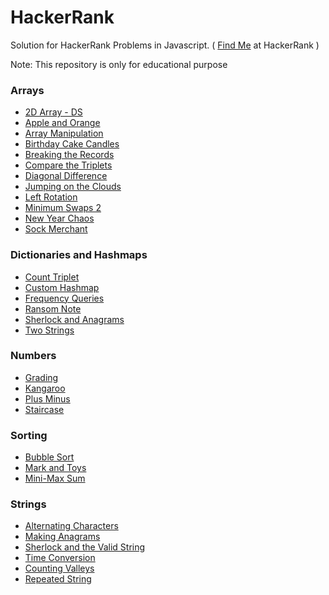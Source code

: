 # HackerRank

Solution for HackerRank Problems in Javascript. ( <a href="https://www.hackerrank.com/thamaraiselvam">Find Me</a> at HackerRank )

Note: This repository is only for educational purpose 

### Arrays
<ul>
    <li><a href="https://github.com/thamaraiselvam/HackerRank/blob/master/Arrays/2d-array-ds.js"> 2D Array - DS </a></li>
    <li><a href="https://github.com/thamaraiselvam/HackerRank/blob/master/Arrays/apple-and-orange.js"> Apple and Orange </a></li>
    <li><a href="https://github.com/thamaraiselvam/HackerRank/blob/master/Arrays/array-manipulation.js"> Array Manipulation </a></li>
    <li><a href="https://github.com/thamaraiselvam/HackerRank/blob/master/Arrays/birthday-cake-candles.js"> Birthday Cake Candles </a></li>
    <li><a href="https://github.com/thamaraiselvam/HackerRank/blob/master/Arrays/breaking-best-and-worst-records.js"> Breaking the Records </a></li>
    <li><a href="https://github.com/thamaraiselvam/HackerRank/blob/master/Arrays/compare-the-triplets.js"> Compare the Triplets </a></li>
    <li><a href="https://github.com/thamaraiselvam/HackerRank/blob/master/Arrays/diagonal-difference.js"> Diagonal Difference </a></li>
    <li><a href="https://github.com/thamaraiselvam/HackerRank/blob/master/Arrays/jumping-on-the-clouds.js"> Jumping on the Clouds </a>
    <li><a href="https://github.com/thamaraiselvam/HackerRank/blob/master/Arrays/left-rotation.js"> Left Rotation </a></li>
    <li><a href="https://github.com/thamaraiselvam/HackerRank/blob/master/Arrays/minimum-swaps-2.js"> Minimum Swaps 2 </a></li>
    <li><a href="https://github.com/thamaraiselvam/HackerRank/blob/master/Arrays/newyear-chaos.js"> New Year Chaos </a></li>
    <li><a href="https://github.com/thamaraiselvam/HackerRank/blob/master/Arrays/sock-merchant.js">Sock Merchant </a></li>
</ul>

### Dictionaries and Hashmaps
<ul>
    <li><a href="https://github.com/thamaraiselvam/HackerRank/blob/master/Dictionaries%20and%20Hashmaps/count-triplet.js"> Count Triplet </a></li>
    <li><a href="https://github.com/thamaraiselvam/HackerRank/blob/master/Dictionaries%20and%20Hashmaps/custom-hashmap.js"> Custom Hashmap </a></li>
    <li><a href="https://github.com/thamaraiselvam/HackerRank/blob/master/Dictionaries%20and%20Hashmaps/frequency-queries.js"> Frequency Queries </a></li>
    <li><a href="https://github.com/thamaraiselvam/HackerRank/blob/master/Dictionaries%20and%20Hashmaps/ransom-note.js"> Ransom Note </a></li>
    <li><a href="https://github.com/thamaraiselvam/HackerRank/blob/master/Dictionaries%20and%20Hashmaps/sherlock-and-anagrams.js"> Sherlock and Anagrams </a></li>
    <li><a href="https://github.com/thamaraiselvam/HackerRank/blob/master/Dictionaries%20and%20Hashmaps/two-strings.js"> Two Strings </a></li>
</ul>

### Numbers
<ul>
    <li><a href="https://github.com/thamaraiselvam/HackerRank/blob/master/Numbers/grading.js"> Grading </a></li>
    <li><a href="https://github.com/thamaraiselvam/HackerRank/blob/master/Numbers/kangaroo.js"> Kangaroo </a></li>
    <li><a href="https://github.com/thamaraiselvam/HackerRank/blob/master/Numbers/plus-minus.js"> Plus Minus </a></li>
    <li><a href="https://github.com/thamaraiselvam/HackerRank/blob/master/Numbers/staircase.js"> Staircase </a></li>
</ul>

### Sorting

<ul>
    <li><a href="https://github.com/thamaraiselvam/HackerRank/blob/master/Sorting/bubble-sort.js"> Bubble Sort </a></li>
    <li><a href="https://github.com/thamaraiselvam/HackerRank/blob/master/Sorting/mark-and-toys.js"> Mark and Toys </a></li>
    <li><a href="https://github.com/thamaraiselvam/HackerRank/blob/master/Sorting/mini-max-sum.js"> Mini-Max Sum </a></li>
</ul>


### Strings
<ul>
    <li><a href="https://github.com/thamaraiselvam/HackerRank/blob/master/Strings/alternating-characters.js"> Alternating Characters </a></li>
    <li><a href="https://github.com/thamaraiselvam/HackerRank/blob/master/Strings/making-anagrams.js"> Making Anagrams </a></li>
    <li><a href="https://github.com/thamaraiselvam/HackerRank/blob/master/Strings/sherlock-and-the-valid-string.js"> Sherlock and the Valid String </a></li>
    <li><a href="https://github.com/thamaraiselvam/HackerRank/blob/master/Strings/time-conversion.js"> Time Conversion </a></li>
    <li><a href="https://github.com/thamaraiselvam/HackerRank/blob/master/Strings/counting-valleys.js"> Counting Valleys </a></li>
    <li><a href="https://github.com/thamaraiselvam/HackerRank/blob/master/Strings/repeated-string.js"> Repeated String </a></li>
</ul>

